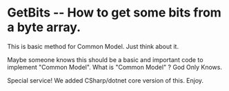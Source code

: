 # GetBits -- How to get some bits from a byte array.
This is basic method for Common Model. Just think about it. 

Maybe someone knows this should be a basic and important code to implement "Common Model".
What is "Common Model" ? God Only Knows.

Special service! We added CSharp/dotnet core version of this. Enjoy.
